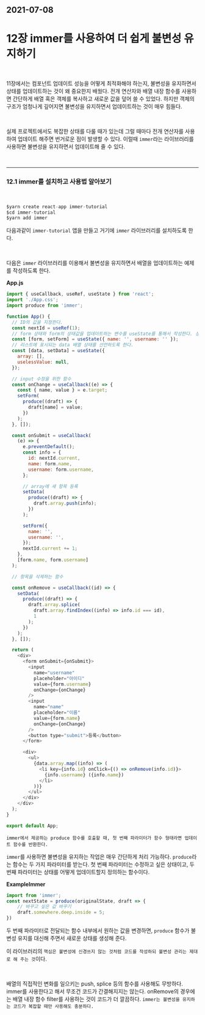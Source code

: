 ## 2021-07-08

# 12장 immer를 사용하여 더 쉽게 불변성 유지하기

<br>

11장에서는 컴포넌트 업데이트 성능을 어떻게 최적화해야 하는지, 불변성을 유지하면서 상태를 업데이트하는 것이 왜 중요한지 배웠다. 전개 연산자와 배열 내장 함수를 사용하면 간단하게 배열 혹은 객체를 복사하고 새로운 값을 덮어 쓸 수 있었다. 하지만 객체의 구조가 엄청나게 깊어지면 불변성을 유지하면서 업데이트하는 것이 매우 힘들다.

<br>

실제 프로젝트에서도 복잡한 상태를 다룰 때가 있는데 그럴 때마다 전개 연산자를 사용하여 업데이트 해주면 번거로운 점이 발생할 수 있다. 이럴때 `immer`라는 라이브러리를 사용하면 불변성을 유지하면서 업데이트해 줄 수 있다.

<br>

---

### 12.1 immer를 설치하고 사용법 알아보기

<br>

```s
$yarn create react-app immer-tutorial
$cd immer-tutorial
$yarn add immer
```

다음과같이 `immer-tutorial` 앱을 만들고 거기에 `immer` 라이브러리를 설치하도록 한다.

<br>

다음은 `immer` 라이브러리를 이용해서 불변성을 유지하면서 배열을 업데이트하는 예제를 작성하도록 한다.

**App.js**

```js
import { useCallback, useRef, useState } from 'react';
import './App.css';
import produce from 'immer';

function App() {
  // ID의 값을 지정한다.
  const nextId = useRef(1);
  // form 상태와 form의 상태값을 업데이트하는 변수를 useState를 통해서 작성한다. 상태 : name, username
  const [form, setForm] = useState({ name: '', username: '' });
  // 리스트에 표시되는 data 배열 상태를 선언하도록 한다.
  const [data, setData] = useState({
    array: [],
    uselessValue: null,
  });

  // input 수정을 위한 함수
  const onChange = useCallback((e) => {
    const { name, value } = e.target;
    setForm(
      produce((draft) => {
        draft[name] = value;
      })
    );
  }, []);

  const onSubmit = useCallback(
    (e) => {
      e.preventDefault();
      const info = {
        id: nextId.current,
        name: form.name,
        username: form.username,
      };

      // array에 새 항목 등록
      setData(
        produce((draft) => {
          draft.array.push(info);
        })
      );

      setForm({
        name: '',
        username: '',
      });
      nextId.current += 1;
    },
    [form.name, form.username]
  );

  // 항목을 삭제하는 함수

  const onRemove = useCallback((id) => {
    setData(
      produce((draft) => {
        draft.array.splice(
          draft.array.findIndex((info) => info.id === id),
          1
        );
      })
    );
  }, []);

  return (
    <div>
      <form onSubmit={onSubmit}>
        <input
          name="username"
          placeholder="아이디"
          value={form.username}
          onChange={onChange}
        />
        <input
          name="name"
          placeholder="이름"
          value={form.name}
          onChange={onChange}
        />
        <button type="submit">등록</button>
      </form>

      <div>
        <ul>
          {data.array.map((info) => (
            <li key={info.id} onClick={() => onRemove(info.id)}>
              {info.username} ({info.name})
            </li>
          ))}
        </ul>
      </div>
    </div>
  );
}

export default App;
```

`immer에서 제공하는 produce 함수를 호출할 때, 첫 번째 파라미터가 함수 형태라면 업데이트 함수를 반환한다.`

`immer`를 사용하면 불변성을 유지하는 작업은 매우 간단하게 처리 가능하다. `produce`라는 함수는 두 가지 파라미터를 받는다. 첫 번째 파라미터는 수정하고 싶은 상태이고, 두 번째 파라미터는 상태를 어떻게 업데이트할지 정의하는 함수이다.

**ExampleImmer**

```js
import from 'immer';
const nextState = produce(originalState, draft => {
    // 바꾸고 싶은 값 바꾸기
    draft.somewhere.deep.inside = 5;
})
```

두 번째 파라미터로 전달되는 함수 내부에서 원하는 값을 변경하면, `produce` 함수가 불변성 유지를 대신해 주면서 새로운 상태를 생성해 준다.

이 라이브러리의 `핵심은 불변성에 신경쓰지 않는 것처럼 코드를 작성하되 불변성 관리는 제대로 해 주는 것`이다.

<br>

배열의 직접적인 변화를 일으키는 push, splice 등의 함수를 사용해도 무방하다. immer를 사용한다고 해서 무조건 코드가 간결해지지는 않는다. onRemove의 경우에는 배열 내장 함수 filter를 사용하는 것이 코드가 더 깔끔하다. `immer는 불변성을 유지하는 코드가 복잡할 때만 사용해도 충분하다.`
